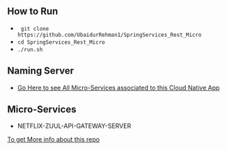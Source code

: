 How to Run
----------
-   ``` git clone https://github.com/UbaidurRehman1/SpringServices_Rest_Micro```
-   ``` cd SpringServices_Rest_Micro ```
-   ``` ./run.sh ```

Naming Server
-------------
- [Go Here to see All Micro-Services associated to this Cloud Native App](http://localhost:8761)

Micro-Services
--------
-   NETFLIX-ZUUL-API-GATEWAY-SERVER



[To get More info about this repo](./moreinfo.md)